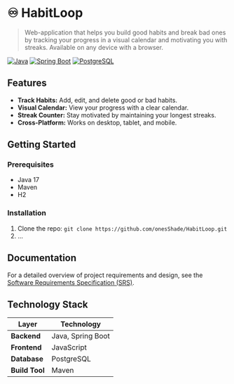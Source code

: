 # ♾️ HabitLoop

> Web-application that helps you build good habits and break bad ones by tracking your progress in a visual calendar and motivating you with streaks. Available on any device with a browser.

[![Java](https://img.shields.io/badge/Java-17-orange)](https://java.com)
[![Spring Boot](https://img.shields.io/badge/Spring%20Boot-3.0-green)](https://spring.io/)
[![PostgreSQL](https://img.shields.io/badge/PostgreSQL-15-blue)](https://www.postgresql.org/)

## Features

*   **Track Habits:** Add, edit, and delete good or bad habits.
*   **Visual Calendar:** View your progress with a clear calendar.
*   **Streak Counter:** Stay motivated by maintaining your longest streaks.
*   **Cross-Platform:** Works on desktop, tablet, and mobile.

## Getting Started

### Prerequisites
*   Java 17
*   Maven
*   H2

### Installation
1.  Clone the repo: `git clone https://github.com/onesShade/HabitLoop.git`
2. ...

## Documentation

For a detailed overview of project requirements and design, see the [Software Requirements Specification (SRS)](documentation/requirements/SRS.md).

## Technology Stack

| Layer        | Technology |
|--------------|------------|
| **Backend**  | Java, Spring Boot |
| **Frontend** | JavaScript |
| **Database** | PostgreSQL |
| **Build Tool** | Maven |
